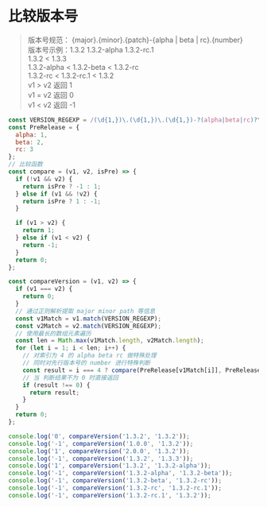 # 比较版本号

> 版本号规范： {major}.{minor}.{patch}-{alpha | beta | rc}.{number}  
> 版本号示例：1.3.2 1.3.2-alpha 1.3.2-rc.1  
> 1.3.2 < 1.3.3  
> 1.3.2-alpha < 1.3.2-beta < 1.3.2-rc  
> 1.3.2-rc < 1.3.2-rc.1 < 1.3.2  
> v1 > v2 返回 1  
> v1 = v2 返回 0  
> v1 < v2 返回 -1

```js
const VERSION_REGEXP = /(\d{1,})\.(\d{1,})\.(\d{1,})-?(alpha|beta|rc)?\.?(\d{1,})?/;
const PreRelease = {
  alpha: 1,
  beta: 2,
  rc: 3
};
// 比较函数
const compare = (v1, v2, isPre) => {
  if (!v1 && v2) {
    return isPre ? -1 : 1;
  } else if (v1 && !v2) {
    return isPre ? 1 : -1;
  }

  if (v1 > v2) {
    return 1;
  } else if (v1 < v2) {
    return -1;
  }
  return 0;
};

const compareVersion = (v1, v2) => {
  if (v1 === v2) {
    return 0;
  }
  // 通过正则解析提取 major minor path 等信息
  const v1Match = v1.match(VERSION_REGEXP);
  const v2Match = v2.match(VERSION_REGEXP);
  // 使用最长的数组元素遍历
  const len = Math.max(v1Match.length, v2Match.length);
  for (let i = 1; i < len; i++) {
    // 对索引为 4 的 alpha beta rc 做特殊处理
    // 同时对先行版本号的 number 进行特殊判断
    const result = i === 4 ? compare(PreRelease[v1Match[i]], PreRelease[v2Match[i]]) : compare(v1Match[i], v2Match[i], i > 4);
    // 当 判断结果不为 0 时直接返回
    if (result !== 0) {
      return result;
    }
  }
  return 0;
};

console.log('0', compareVersion('1.3.2', '1.3.2'));
console.log('-1', compareVersion('1.0.0', '1.3.2'));
console.log('1', compareVersion('2.0.0', '1.3.2'));
console.log('-1', compareVersion('1.3.2', '1.3.3'));
console.log('1', compareVersion('1.3.2', '1.3.2-alpha'));
console.log('-1', compareVersion('1.3.2-alpha', '1.3.2-beta'));
console.log('-1', compareVersion('1.3.2-beta', '1.3.2-rc'));
console.log('-1', compareVersion('1.3.2-rc', '1.3.2-rc.1'));
console.log('-1', compareVersion('1.3.2-rc.1', '1.3.2'));
```
